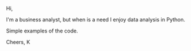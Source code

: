 
Hi,

I'm a business analyst, but when is a need I enjoy data analysis in Python.

Simple examples of the code. 

Cheers,
K
